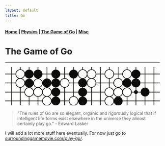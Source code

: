 ```yaml
---
layout: default
title: Go
---
```


#### [Home](index.md) | [Physics](physics.md) | [The Game of Go](go.md) | [Misc](misc.md)

# The Game of Go
---

![Go image](/images/go_image.png)
<br>

> "The rules of Go are so elegant, organic and rigorously logical that if intelligent life forms exist elsewhere in the universe they almost certainly play go." - Edward Lasker

I will add a lot more stuff here eventually. For now just go to [surroundinggamemovie.com/play-go/](https://www.surroundinggamemovie.com/play-go/).

